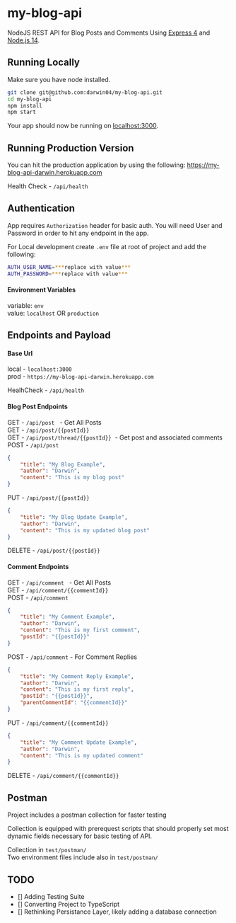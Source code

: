 # my-blog-api
NodeJS REST API for Blog Posts and Comments Using [Express 4](http://expressjs.com/) and [Node.js 14](http://nodejs.org/).

## Running Locally

Make sure you have node installed.

```sh
git clone git@github.com:darwin04/my-blog-api.git
cd my-blog-api
npm install
npm start
```

Your app should now be running on [localhost:3000](http://localhost:3000/).

## Running Production Version
You can hit the production application by using the following:
https://my-blog-api-darwin.herokuapp.com

Health Check - `/api/health`


## Authentication
App requires `Authorization` header for basic auth. You will need User and Password in order to hit any endpoint in the app.

For Local development create `.env` file at root of project and add the following:
```sh
AUTH_USER_NAME=***replace with value***
AUTH_PASSWORD=***replace with value***
```

#### Environment Variables
variable: `env`<br>
value: `localhost` OR  `production`

## Endpoints and Payload
#### Base Url
local - `localhost:3000`<br>
prod - `https://my-blog-api-darwin.herokuapp.com`

HealhCheck - `/api/health`

#### Blog Post Endpoints
GET - `/api/post` &nbsp; - Get All Posts <br>
GET - `/api/post/{{postId}}` <br>
GET - `/api/post/thread/{{postId}}`&nbsp; - Get post and associated comments <br>
POST - `/api/post`<br>
```json
{
    "title": "My Blog Example",
    "author": "Darwin",
    "content": "This is my blog post"
}
```
PUT - `/api/post/{{postId}}`<br>
```json
{
    "title": "My Blog Update Example",
    "author": "Darwin",
    "content": "This is my updated blog post"
}
```
DELETE - `/api/post/{{postId}}`

#### Comment Endpoints
GET - `/api/comment` &nbsp; - Get All Posts <br>
GET - `/api/comment/{{commentId}}` <br>
POST - `/api/comment` <br>
```json
{
    "title": "My Comment Example",
    "author": "Darwin",
    "content": "This is my first comment",
    "postId": "{{postId}}"
}
```
POST - `/api/comment` - For Comment Replies <br>
```json
{
    "title": "My Comment Reply Example",
    "author": "Darwin",
    "content": "This is my first reply",
    "postId": "{{postId}}",
    "parentCommentId": "{{commentId}}"
}
```
PUT - `/api/comment/{{commentId}}` <br>
```json
{
    "title": "My Comment Update Example",
    "author": "Darwin",
    "content": "This is my updated comment"
}
```
DELETE - `/api/comment/{{commentId}}` <br>

## Postman
Project includes a postman collection for faster testing

Collection is equipped with prerequest scripts that should properly set most dynamic fields necessary for basic testing of API.

Collection in `test/postman/` <br>
Two environment files include also in `test/postman/`

## TODO
- [] Adding Testing Suite
- [] Converting Project to TypeScript
- [] Rethinking Persistance Layer, likely adding a database connection